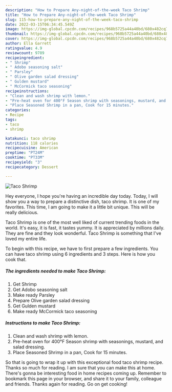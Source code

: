 ```yaml
---
description: "How to Prepare Any-night-of-the-week Taco Shrimp"
title: "How to Prepare Any-night-of-the-week Taco Shrimp"
slug: 115-how-to-prepare-any-night-of-the-week-taco-shrimp
date: 2022-03-15T06:34:45.549Z
image: https://img-global.cpcdn.com/recipes/968b5725a44a40bd/680x482cq70/taco-shrimp-recipe-main-photo.jpg
thumbnail: https://img-global.cpcdn.com/recipes/968b5725a44a40bd/680x482cq70/taco-shrimp-recipe-main-photo.jpg
cover: https://img-global.cpcdn.com/recipes/968b5725a44a40bd/680x482cq70/taco-shrimp-recipe-main-photo.jpg
author: Ella Garrett
ratingvalue: 4.9
reviewcount: 9789
recipeingredient:
- " Shrimp"
- " Adobo seasoning salt"
- " Parsley"
- " Olive garden salad dressing"
- " Gulden mustard"
- " McCormick taco seasoning"
recipeinstructions:
- "Clean and wash shrimp with lemon."
- "Pre-heat oven for 400°F Season shrimp with seasonings, mustard, and salad dressing."
- "Place Seasoned Shrimp in a pan, Cook for 15 minutes."
categories:
- Recipe
tags:
- taco
- shrimp

katakunci: taco shrimp 
nutrition: 118 calories
recipecuisine: American
preptime: "PT24M"
cooktime: "PT33M"
recipeyield: "3"
recipecategory: Dessert

---
```



![Taco Shrimp](https://img-global.cpcdn.com/recipes/968b5725a44a40bd/680x482cq70/taco-shrimp-recipe-main-photo.jpg)

Hey everyone, I hope you're having an incredible day today. Today, I will show you a way to prepare a distinctive dish, taco shrimp. It is one of my favorites. This time, I am going to make it a little bit unique. This will be really delicious.

Taco Shrimp is one of the most well liked of current trending foods in the world. It's easy, it is fast, it tastes yummy. It is appreciated by millions daily. They are fine and they look wonderful. Taco Shrimp is something that I've loved my entire life.




To begin with this recipe, we have to first prepare a few ingredients. You can have taco shrimp using 6 ingredients and 3 steps. Here is how you cook that.

<!--inarticleads1-->

##### The ingredients needed to make Taco Shrimp:

1. Get  Shrimp
1. Get  Adobo seasoning salt
1. Make ready  Parsley
1. Prepare  Olive garden salad dressing
1. Get  Gulden mustard
1. Make ready  McCormick taco seasoning




<!--inarticleads2-->

##### Instructions to make Taco Shrimp:

1. Clean and wash shrimp with lemon.
1. Pre-heat oven for 400°F Season shrimp with seasonings, mustard, and salad dressing.
1. Place Seasoned Shrimp in a pan, Cook for 15 minutes.




So that is going to wrap it up with this exceptional food taco shrimp recipe. Thanks so much for reading. I am sure that you can make this at home. There's gonna be interesting food in home recipes coming up. Remember to bookmark this page in your browser, and share it to your family, colleague and friends. Thanks again for reading. Go on get cooking!
